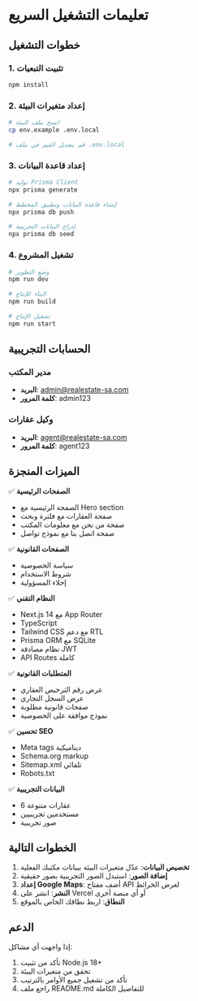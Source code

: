 # تعليمات التشغيل السريع

## خطوات التشغيل

### 1. تثبيت التبعيات
```bash
npm install
```

### 2. إعداد متغيرات البيئة
```bash
# انسخ ملف البيئة
cp env.example .env.local

# قم بتعديل القيم في ملف .env.local
```

### 3. إعداد قاعدة البيانات
```bash
# توليد Prisma Client
npx prisma generate

# إنشاء قاعدة البيانات وتطبيق المخطط
npx prisma db push

# إدراج البيانات التجريبية
npx prisma db seed
```

### 4. تشغيل المشروع
```bash
# وضع التطوير
npm run dev

# البناء للإنتاج
npm run build

# تشغيل الإنتاج
npm run start
```

## الحسابات التجريبية

### مدير المكتب
- **البريد**: admin@realestate-sa.com
- **كلمة المرور**: admin123

### وكيل عقارات
- **البريد**: agent@realestate-sa.com
- **كلمة المرور**: agent123

## الميزات المنجزة

✅ **الصفحات الرئيسية**
- الصفحة الرئيسية مع Hero section
- صفحة العقارات مع فلترة وبحث
- صفحة من نحن مع معلومات المكتب
- صفحة اتصل بنا مع نموذج تواصل

✅ **الصفحات القانونية**
- سياسة الخصوصية
- شروط الاستخدام
- إخلاء المسؤولية

✅ **النظام التقني**
- Next.js 14 مع App Router
- TypeScript
- Tailwind CSS مع دعم RTL
- Prisma ORM مع SQLite
- نظام مصادقة JWT
- API Routes كاملة

✅ **المتطلبات القانونية**
- عرض رقم الترخيص العقاري
- عرض السجل التجاري
- صفحات قانونية مطلوبة
- نموذج موافقة على الخصوصية

✅ **تحسين SEO**
- Meta tags ديناميكية
- Schema.org markup
- Sitemap.xml تلقائي
- Robots.txt

✅ **البيانات التجريبية**
- 6 عقارات متنوعة
- مستخدمين تجريبيين
- صور تجريبية

## الخطوات التالية

1. **تخصيص البيانات**: عدّل متغيرات البيئة ببيانات مكتبك الفعلية
2. **إضافة الصور**: استبدل الصور التجريبية بصور حقيقية
3. **إعداد Google Maps**: أضف مفتاح API لعرض الخرائط
4. **النشر**: انشر على Vercel أو أي منصة أخرى
5. **النطاق**: اربط نطاقك الخاص بالموقع

## الدعم

إذا واجهت أي مشاكل:
1. تأكد من تثبيت Node.js 18+
2. تحقق من متغيرات البيئة
3. تأكد من تشغيل جميع الأوامر بالترتيب
4. راجع ملف README.md للتفاصيل الكاملة

